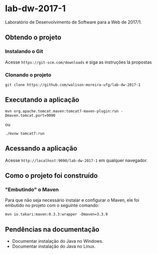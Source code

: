 # lab-dw-2017-1
Laboratório de Desenvolvimento de Software para a Web de 2017/1.

## Obtendo o projeto

### Instalando o Git

Acesse `https://git-scm.com/downloads` e siga as instruções lá propostas

### Clonando o projeto

`git clone https://github.com/walison-moreira-ufg/lab-dw-2017-1`

## Executando a aplicação

`mvn org.apache.tomcat.maven:tomcat7-maven-plugin:run -Dmaven.tomcat.port=9090`

ou

`./mvnw tomcat7:run`

## Acessando a aplicação

Acesse `http://localhost:9090/lab-dw-2017-1` em qualquer navegador.

## Como o projeto foi construído

### "Embutindo" o Maven

Para que não seja necessário instalar e configurar o Maven, ele foi embutido no projeto com o seguinte comando:

`mvn io.takari:maven:0.3.3:wrapper -Dmaven=3.3.9`


## Pendências na documentação

* Documentar instalação do Java no Windows.
* Documentar instalação do Java no Linux.
